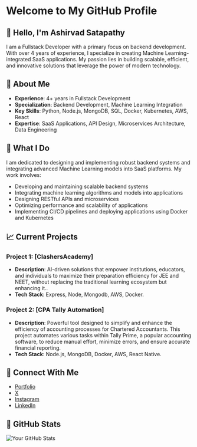 # Welcome to My GitHub Profile

## 👋 Hello, I'm Ashirvad Satapathy

I am a Fullstack Developer with a primary focus on backend development. With over 4 years of experience, I specialize in creating Machine Learning-integrated SaaS applications. My passion lies in building scalable, efficient, and innovative solutions that leverage the power of modern technology.

## 🚀 About Me

- **Experience**: 4+ years in Fullstack Development
- **Specialization**: Backend Development, Machine Learning Integration
- **Key Skills**: Python, Node.js, MongoDB, SQL, Docker, Kubernetes, AWS, React
- **Expertise**: SaaS Applications, API Design, Microservices Architecture, Data Engineering

## 💼 What I Do

I am dedicated to designing and implementing robust backend systems and integrating advanced Machine Learning models into SaaS platforms. My work involves:

- Developing and maintaining scalable backend systems
- Integrating machine learning algorithms and models into applications
- Designing RESTful APIs and microservices
- Optimizing performance and scalability of applications
- Implementing CI/CD pipelines and deploying applications using Docker and Kubernetes

## 📈 Current Projects

### Project 1: [ClashersAcademy]
- **Description**: AI-driven solutions that empower institutions, educators, and individuals to maximize their preparation efficiency for JEE and NEET, without replacing the traditional learning ecosystem but enhancing it..
- **Tech Stack**: Express, Node, Mongodb, AWS, Docker.

### Project 2: [CPA Tally Automation]
- **Description**: Powerful tool designed to simplify and enhance the efficiency of accounting processes for Chartered Accountants. This project automates various tasks within Tally Prime, a popular accounting software, to reduce manual effort, minimize errors, and ensure accurate financial reporting.
- **Tech Stack**: Node.js, MongoDB, Docker, AWS, React Native.

## 🔗 Connect With Me

- [Portfolio](https://www.devashirvad.co.in/)
- [X](https://x.com/dEvAshirvad)
- [Instagram](https://www.instagram.com/hello_jicky/?utm_source=qr&igsh=MWU3NWR5N2p3ejRnNQ%3D%3D)
- [LinkedIn](https://www.linkedin.com/in/ashirvad-satapathy-2291961b7)

## 📂 GitHub Stats

![Your GitHub Stats](https://github-readme-stats.vercel.app/api?username=your-username&show_icons=true&hide_title=true&hide=prs&count_private=true&hide_border=true)
